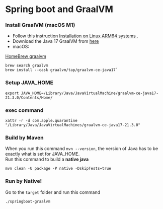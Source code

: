 # Spring boot and GraalVM
### Install GraalVM (macOS M1)

- Follow this instruction [Installation on Linux ARM64 systems
  ](https://www.graalvm.org/docs/getting-started/linux-aarch64/).
- Download the Java 17 GraalVM from [here](https://github.com/graalvm/graalvm-ce-builds/releases)
- macOS: 

[HomeBrew graalvm](https://github.com/graalvm/homebrew-tap)
```
brew search graalvm
brew install --cask graalvm/tap/graalvm-ce-java17`
```

### Setup JAVA_HOME
```shell
export JAVA_HOME=/Library/Java/JavaVirtualMachine/graalvm-ce-java17-21.3.0/Contents/Home/
```

### exec command
```
xattr -r -d com.apple.quarantine "/Library/Java/JavaVirtualMachines/graalvm-ce-java17-21.3.0"
```

### Build by Maven
When you run this command ``mvn --version``, the version of Java has to be exactly what is set for JAVA_HOME.  
Run this command to build a **native java**
```shell
mvn clean -U package -P native -DskipTests=true 
```


### Run by Native!
Go to the `target` folder and run this command
```shell
./springboot-graalvm 
```

